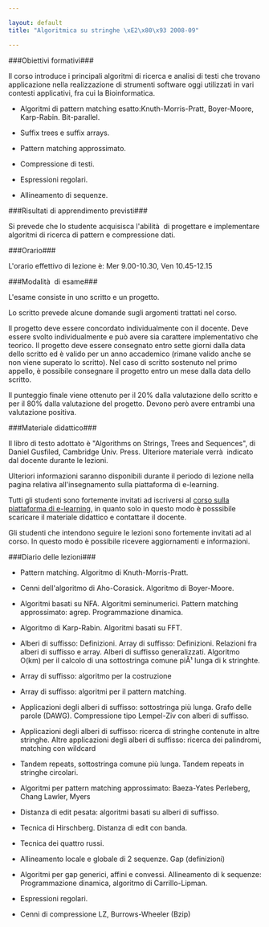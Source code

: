 ```yaml
--- 

layout: default
title: "Algoritmica su stringhe \xE2\x80\x93 2008-09"

---
```


###Obiettivi formativi###

Il corso introduce i principali algoritmi di ricerca e analisi di testi che trovano applicazione nella realizzazione di strumenti software oggi utilizzati in vari contesti applicativi, fra cui la Bioinformatica.


* Algoritmi di pattern matching esatto:Knuth-Morris-Pratt, Boyer-Moore, Karp-Rabin. Bit-parallel.

* Suffix trees e suffix arrays.

* Pattern matching approssimato.

* Compressione di testi.

* Espressioni regolari.

* Allineamento di sequenze.


###Risultati di apprendimento previsti###

Si prevede che lo studente acquisisca l'abilità  di progettare e implementare algoritmi di ricerca di pattern e compressione dati.

###Orario###

L'orario effettivo di lezione è: Mer 9.00-10.30, Ven 10.45-12.15

###Modalità  di esame###

L'esame consiste in uno scritto e un progetto.

Lo scritto prevede alcune domande sugli argomenti trattati nel corso.

Il progetto deve essere concordato individualmente con il docente. Deve essere svolto individualmente e può avere sia carattere implementativo che teorico. Il progetto deve essere consegnato entro sette giorni dalla data dello scritto ed è valido per un anno accademico (rimane valido anche se non viene superato lo scritto). Nel caso di scritto sostenuto nel primo appello, è possibile consegnare il progetto entro un mese dalla data dello scritto.

Il punteggio finale viene ottenuto per il 20% dalla valutazione dello scritto e per il 80% dalla valutazione del progetto. Devono però avere entrambi una valutazione positiva.

###Materiale didattico###

Il libro di testo adottato è "Algorithms on Strings, Trees and Sequences", di Daniel Gusfiled, Cambridge Univ. Press. Ulteriore materiale verrà  indicato dal docente durante le lezioni.

Ulteriori informazioni saranno disponibili durante il periodo di lezione nella pagina relativa all'insegnamento sulla piattaforma di e-learning.

Tutti gli studenti sono fortemente invitati ad iscriversi al <a title="http://informatica.elearning.unimib.it/course/view.php?id=193" href="http://informatica.elearning.unimib.it/course/view.php?id=193">corso sulla piattaforma di e-learning</a>, in quanto solo in questo modo è posssibile scaricare il materiale didattico e contattare il docente.

Gli studenti che intendono seguire le lezioni sono fortemente invitati ad al corso. In questo modo è possibile ricevere aggiornamenti e informazioni.

###Diario delle lezioni###



* Pattern matching. Algoritmo di Knuth-Morris-Pratt.

* Cenni dell'algoritmo di Aho-Corasick. Algoritmo di Boyer-Moore.

* Algoritmi basati su NFA. Algoritmi seminumerici. Pattern matching approssimato: agrep. Programmazione dinamica.

* Algoritmo di Karp-Rabin. Algoritmi basati su FFT.

* Alberi di suffisso: Definizioni. Array di suffisso: Definizioni. Relazioni fra alberi di suffisso e array. Alberi di suffisso generalizzati. Algoritmo O(km) per il calcolo di una sottostringa comune piÃ¹ lunga di k stringhte.

* Array di suffisso: algoritmo per la costruzione

* Array di suffisso: algoritmi per il pattern matching.

* Applicazioni degli alberi di suffisso: sottostringa più lunga. Grafo delle parole (DAWG). Compressione tipo Lempel-Ziv con alberi di suffisso.

* Applicazioni degli alberi di suffisso: ricerca di stringhe contenute in altre stringhe. Altre applicazioni degli alberi di suffisso: ricerca dei palindromi, matching con wildcard

* Tandem repeats, sottostringa comune più lunga. Tandem repeats in stringhe circolari.

* Algoritmi per pattern matching approssimato: Baeza-Yates Perleberg, Chang Lawler, Myers

* Distanza di edit pesata: algoritmi basati su alberi di suffisso.

* Tecnica di Hirschberg. Distanza di edit con banda.

* Tecnica dei quattro russi.

* Allineamento locale e globale di 2 sequenze. Gap (definizioni)

* Algoritmi per gap generici, affini e convessi. Allineamento di k sequenze: Programmazione dinamica, algoritmo di Carrillo-Lipman.

* Espressioni regolari.

* Cenni di compressione LZ, Burrows-Wheeler (Bzip)

